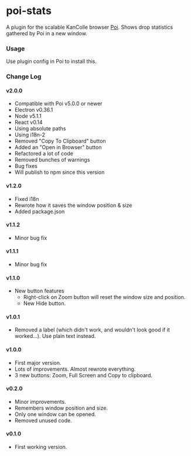 # poi-stats
A plugin for the scalable KanColle browser [Poi](https://github.com/poooi/poi).
Shows drop statistics gathered by Poi in a new window.

### Usage
Use plugin config in Poi to install this.

### Change Log

#### v2.0.0
* Compatible with Poi v5.0.0 or newer
* Electron v0.36.1
* Node v5.1.1
* React v0.14
* Using absolute paths
* Using i18n-2
* Removed "Copy To Clipboard" button
* Added an "Open in Browser" button
* Refactored a lot of code
* Removed bunches of warnings
* Bug fixes
* Will publish to npm since this version

#### v1.2.0
* Fixed i18n
* Rewrote how it saves the window position & size
* Added package.json

#### v1.1.2
* Minor bug fix

#### v1.1.1
* Minor bug fix

#### v1.1.0
* New button features
  * Right-click on Zoom button will reset the window size and position.
  * New Hide button.

#### v1.0.1
* Removed a label (which didn't work, and wouldn't look good if it worked...). Use plain text instead.

#### v1.0.0
* First major version.
* Lots of improvements. Almost rewrote everything.
* 3 new buttons: Zoom, Full Screen and Copy to clipboard.

#### v0.2.0
* Minor improvements.
* Remembers window position and size.
* Only one window can be opened.
* Removed unused code.

#### v0.1.0
* First working version.
